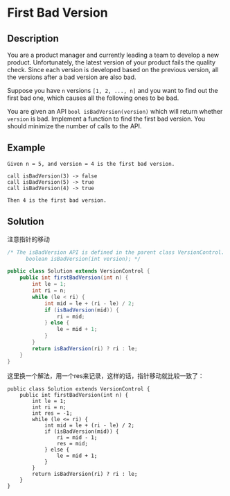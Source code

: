 # First Bad Version

## Description

You are a product manager and currently leading a team to develop a new product. Unfortunately, the latest version of your product fails the quality check. Since each version is developed based on the previous version, all the versions after a bad version are also bad.

Suppose you have `n` versions `[1, 2, ..., n]` and you want to find out the first bad one, which causes all the following ones to be bad.

You are given an API `bool isBadVersion(version)` which will return whether `version` is bad. Implement a function to find the first bad version. You should minimize the number of calls to the API.

## Example

```text
Given n = 5, and version = 4 is the first bad version.

call isBadVersion(3) -> false
call isBadVersion(5) -> true
call isBadVersion(4) -> true

Then 4 is the first bad version. 
```

## Solution

注意指针的移动

```java
/* The isBadVersion API is defined in the parent class VersionControl.
      boolean isBadVersion(int version); */

public class Solution extends VersionControl {
    public int firstBadVersion(int n) {
        int le = 1;
        int ri = n;
        while (le < ri) {
            int mid = le + (ri - le) / 2;
            if (isBadVersion(mid)) {
                ri = mid;
            } else {
                le = mid + 1;
            }
        }
        return isBadVersion(ri) ? ri : le; 
    }
}
```

这里换一个解法，用一个res来记录，这样的话，指针移动就比较一致了：

```text
public class Solution extends VersionControl {
    public int firstBadVersion(int n) {
        int le = 1;
        int ri = n;
        int res = -1;
        while (le <= ri) {
            int mid = le + (ri - le) / 2;
            if (isBadVersion(mid)) {
                ri = mid - 1;
                res = mid;
            } else {
                le = mid + 1;
            }
        }
        return isBadVersion(ri) ? ri : le; 
    }
}
```

